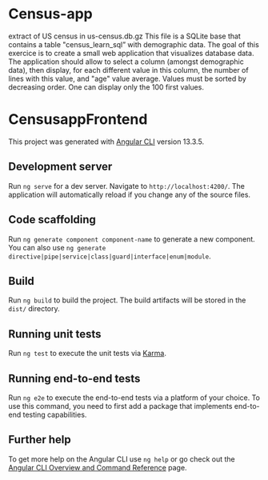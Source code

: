 # Census-app
extract of US census in us-census.db.gz This file is a SQLite base that contains a table "census_learn_sql” with demographic data.   The goal of this exercice is to create a small web application that visualizes database data.   The application should allow to select a column (amongst demographic data), then display, for each different value in this column, the number of lines with this value, and "age" value average. Values must be sorted by decreasing order. One can display only the 100 first values.

# CensusappFrontend

This project was generated with [Angular CLI](https://github.com/angular/angular-cli) version 13.3.5.

## Development server

Run `ng serve` for a dev server. Navigate to `http://localhost:4200/`. The application will automatically reload if you change any of the source files.

## Code scaffolding

Run `ng generate component component-name` to generate a new component. You can also use `ng generate directive|pipe|service|class|guard|interface|enum|module`.

## Build

Run `ng build` to build the project. The build artifacts will be stored in the `dist/` directory.

## Running unit tests

Run `ng test` to execute the unit tests via [Karma](https://karma-runner.github.io).

## Running end-to-end tests

Run `ng e2e` to execute the end-to-end tests via a platform of your choice. To use this command, you need to first add a package that implements end-to-end testing capabilities.

## Further help

To get more help on the Angular CLI use `ng help` or go check out the [Angular CLI Overview and Command Reference](https://angular.io/cli) page.
